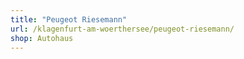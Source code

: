 ```yaml
---
title: "Peugeot Riesemann"
url: /klagenfurt-am-woerthersee/peugeot-riesemann/
shop: Autohaus
---
```


